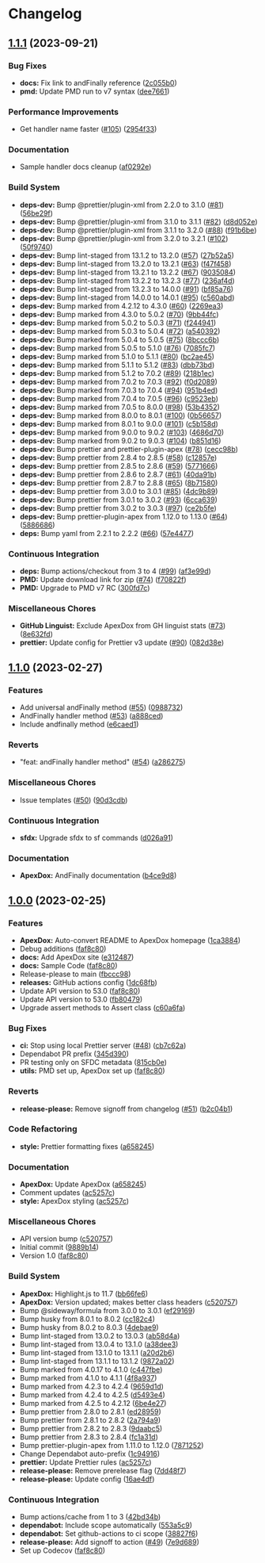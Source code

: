 # Changelog

## [1.1.1](https://github.com/dschach/salesforce-trigger-framework/compare/v1.1.0...v1.1.1) (2023-09-21)


### Bug Fixes

* **docs:** Fix link to andFinally reference ([2c055b0](https://github.com/dschach/salesforce-trigger-framework/commit/2c055b0605320c89e7e371dbe8c3bcc4894dd769))
* **pmd:** Update PMD run to v7 syntax ([dee7661](https://github.com/dschach/salesforce-trigger-framework/commit/dee76611729a35a903e3d545cd06f98413c2d649))


### Performance Improvements

* Get handler name faster ([#105](https://github.com/dschach/salesforce-trigger-framework/issues/105)) ([2954f33](https://github.com/dschach/salesforce-trigger-framework/commit/2954f3335f402befccb930ab318ca08407269562))


### Documentation

* Sample handler docs cleanup ([af0292e](https://github.com/dschach/salesforce-trigger-framework/commit/af0292e704da7bcc0fab60e4651a983961dfe85a))


### Build System

* **deps-dev:** Bump @prettier/plugin-xml from 2.2.0 to 3.1.0 ([#81](https://github.com/dschach/salesforce-trigger-framework/issues/81)) ([56be29f](https://github.com/dschach/salesforce-trigger-framework/commit/56be29f3124e4ded24f68df879c5be7a4e4df3f0))
* **deps-dev:** Bump @prettier/plugin-xml from 3.1.0 to 3.1.1 ([#82](https://github.com/dschach/salesforce-trigger-framework/issues/82)) ([d8d052e](https://github.com/dschach/salesforce-trigger-framework/commit/d8d052ee8591ef29f88feca8604d4335df287713))
* **deps-dev:** Bump @prettier/plugin-xml from 3.1.1 to 3.2.0 ([#88](https://github.com/dschach/salesforce-trigger-framework/issues/88)) ([f91b6be](https://github.com/dschach/salesforce-trigger-framework/commit/f91b6be642dfa5c707c1db3e39774190ed03d22e))
* **deps-dev:** Bump @prettier/plugin-xml from 3.2.0 to 3.2.1 ([#102](https://github.com/dschach/salesforce-trigger-framework/issues/102)) ([50f9740](https://github.com/dschach/salesforce-trigger-framework/commit/50f9740c868ef80ff1b2b4f57452da95064584e1))
* **deps-dev:** Bump lint-staged from 13.1.2 to 13.2.0 ([#57](https://github.com/dschach/salesforce-trigger-framework/issues/57)) ([27b52a5](https://github.com/dschach/salesforce-trigger-framework/commit/27b52a5feb5e4d534e5c3ebbbc8c575c329f6bf9))
* **deps-dev:** Bump lint-staged from 13.2.0 to 13.2.1 ([#63](https://github.com/dschach/salesforce-trigger-framework/issues/63)) ([f47f458](https://github.com/dschach/salesforce-trigger-framework/commit/f47f458674636ee4a3fb5e567b7d58e8a33d4d4b))
* **deps-dev:** Bump lint-staged from 13.2.1 to 13.2.2 ([#67](https://github.com/dschach/salesforce-trigger-framework/issues/67)) ([9035084](https://github.com/dschach/salesforce-trigger-framework/commit/9035084aeb1880e5932d1690dadedeb6a50a1f6a))
* **deps-dev:** Bump lint-staged from 13.2.2 to 13.2.3 ([#77](https://github.com/dschach/salesforce-trigger-framework/issues/77)) ([236af4d](https://github.com/dschach/salesforce-trigger-framework/commit/236af4dc9cd192f9280e29b5d289861d97c15c24))
* **deps-dev:** Bump lint-staged from 13.2.3 to 14.0.0 ([#91](https://github.com/dschach/salesforce-trigger-framework/issues/91)) ([bf85a76](https://github.com/dschach/salesforce-trigger-framework/commit/bf85a7688bd58bff1d68ac58d79180b99b6653bc))
* **deps-dev:** Bump lint-staged from 14.0.0 to 14.0.1 ([#95](https://github.com/dschach/salesforce-trigger-framework/issues/95)) ([c560abd](https://github.com/dschach/salesforce-trigger-framework/commit/c560abdb15cd402dca4f9508e5f83ba931f0e774))
* **deps-dev:** Bump marked from 4.2.12 to 4.3.0 ([#60](https://github.com/dschach/salesforce-trigger-framework/issues/60)) ([2269ea3](https://github.com/dschach/salesforce-trigger-framework/commit/2269ea33b1824a1204feda6f6cb3d33b1f7ed350))
* **deps-dev:** Bump marked from 4.3.0 to 5.0.2 ([#70](https://github.com/dschach/salesforce-trigger-framework/issues/70)) ([9bb44fc](https://github.com/dschach/salesforce-trigger-framework/commit/9bb44fc9591124a1737115f77490f86d5baf8cd1))
* **deps-dev:** Bump marked from 5.0.2 to 5.0.3 ([#71](https://github.com/dschach/salesforce-trigger-framework/issues/71)) ([f244941](https://github.com/dschach/salesforce-trigger-framework/commit/f2449416138183f0ddf4d152e996dfc1fd60c8a5))
* **deps-dev:** Bump marked from 5.0.3 to 5.0.4 ([#72](https://github.com/dschach/salesforce-trigger-framework/issues/72)) ([a540392](https://github.com/dschach/salesforce-trigger-framework/commit/a54039247f2f9dadcf32bbf51cdbc3f342a6ffe9))
* **deps-dev:** Bump marked from 5.0.4 to 5.0.5 ([#75](https://github.com/dschach/salesforce-trigger-framework/issues/75)) ([8bccc6b](https://github.com/dschach/salesforce-trigger-framework/commit/8bccc6bd67a7b5a8a7e5ce8c7e8d85567a537202))
* **deps-dev:** Bump marked from 5.0.5 to 5.1.0 ([#76](https://github.com/dschach/salesforce-trigger-framework/issues/76)) ([7085fc7](https://github.com/dschach/salesforce-trigger-framework/commit/7085fc799667780a6d5421a0cf6bbe3882d7e565))
* **deps-dev:** Bump marked from 5.1.0 to 5.1.1 ([#80](https://github.com/dschach/salesforce-trigger-framework/issues/80)) ([bc2ae45](https://github.com/dschach/salesforce-trigger-framework/commit/bc2ae45a904c2d63f45dc4693fc06712325485ad))
* **deps-dev:** Bump marked from 5.1.1 to 5.1.2 ([#83](https://github.com/dschach/salesforce-trigger-framework/issues/83)) ([dbb73bd](https://github.com/dschach/salesforce-trigger-framework/commit/dbb73bd6ec440530c40d480091f52cd5689b07e9))
* **deps-dev:** Bump marked from 5.1.2 to 7.0.2 ([#89](https://github.com/dschach/salesforce-trigger-framework/issues/89)) ([218b1ec](https://github.com/dschach/salesforce-trigger-framework/commit/218b1ecbd0e9d3bc1a506a9e8def74648b10ae52))
* **deps-dev:** Bump marked from 7.0.2 to 7.0.3 ([#92](https://github.com/dschach/salesforce-trigger-framework/issues/92)) ([f0d2089](https://github.com/dschach/salesforce-trigger-framework/commit/f0d2089e598c19db8e1e809d66767999aa530df9))
* **deps-dev:** Bump marked from 7.0.3 to 7.0.4 ([#94](https://github.com/dschach/salesforce-trigger-framework/issues/94)) ([951b4ed](https://github.com/dschach/salesforce-trigger-framework/commit/951b4ed5ae00e333dfa5451b2fff715f4cb89a2c))
* **deps-dev:** Bump marked from 7.0.4 to 7.0.5 ([#96](https://github.com/dschach/salesforce-trigger-framework/issues/96)) ([c9523eb](https://github.com/dschach/salesforce-trigger-framework/commit/c9523eb2d72a9c0da53da09617ec2df16cba98c9))
* **deps-dev:** Bump marked from 7.0.5 to 8.0.0 ([#98](https://github.com/dschach/salesforce-trigger-framework/issues/98)) ([53b4352](https://github.com/dschach/salesforce-trigger-framework/commit/53b4352aebcdf270fba2ce3b1aea555b83007cd9))
* **deps-dev:** Bump marked from 8.0.0 to 8.0.1 ([#100](https://github.com/dschach/salesforce-trigger-framework/issues/100)) ([0b56657](https://github.com/dschach/salesforce-trigger-framework/commit/0b5665705984aa909af87b8a53ce896ed4e7439d))
* **deps-dev:** Bump marked from 8.0.1 to 9.0.0 ([#101](https://github.com/dschach/salesforce-trigger-framework/issues/101)) ([c5b158d](https://github.com/dschach/salesforce-trigger-framework/commit/c5b158dce06a9cd93a4f37361672fcd993c1b0d3))
* **deps-dev:** Bump marked from 9.0.0 to 9.0.2 ([#103](https://github.com/dschach/salesforce-trigger-framework/issues/103)) ([4686d70](https://github.com/dschach/salesforce-trigger-framework/commit/4686d7078e02fdbbef70e03a9aa89691b069daeb))
* **deps-dev:** Bump marked from 9.0.2 to 9.0.3 ([#104](https://github.com/dschach/salesforce-trigger-framework/issues/104)) ([b851d16](https://github.com/dschach/salesforce-trigger-framework/commit/b851d16f7b89165bb3d04717369622a22dd93500))
* **deps-dev:** Bump prettier and prettier-plugin-apex ([#78](https://github.com/dschach/salesforce-trigger-framework/issues/78)) ([cecc98b](https://github.com/dschach/salesforce-trigger-framework/commit/cecc98bdc368b4edb0082fcd59d6cc7d54735d33))
* **deps-dev:** Bump prettier from 2.8.4 to 2.8.5 ([#58](https://github.com/dschach/salesforce-trigger-framework/issues/58)) ([c12857e](https://github.com/dschach/salesforce-trigger-framework/commit/c12857e418e26eafdf444bf7885bb59a4796e598))
* **deps-dev:** Bump prettier from 2.8.5 to 2.8.6 ([#59](https://github.com/dschach/salesforce-trigger-framework/issues/59)) ([5771666](https://github.com/dschach/salesforce-trigger-framework/commit/5771666389c3361800669c1bbaecf278ab14211b))
* **deps-dev:** Bump prettier from 2.8.6 to 2.8.7 ([#61](https://github.com/dschach/salesforce-trigger-framework/issues/61)) ([40da91b](https://github.com/dschach/salesforce-trigger-framework/commit/40da91b46d76e1f7dbd9aab70d05d42df9b18df2))
* **deps-dev:** Bump prettier from 2.8.7 to 2.8.8 ([#65](https://github.com/dschach/salesforce-trigger-framework/issues/65)) ([8b71580](https://github.com/dschach/salesforce-trigger-framework/commit/8b7158026f01747a30875c3a603b1cd35d5c776f))
* **deps-dev:** Bump prettier from 3.0.0 to 3.0.1 ([#85](https://github.com/dschach/salesforce-trigger-framework/issues/85)) ([4dc9b89](https://github.com/dschach/salesforce-trigger-framework/commit/4dc9b895d5aa3a8114a18fec679c7cc78152ada7))
* **deps-dev:** Bump prettier from 3.0.1 to 3.0.2 ([#93](https://github.com/dschach/salesforce-trigger-framework/issues/93)) ([6cca639](https://github.com/dschach/salesforce-trigger-framework/commit/6cca639228ff6dfec265712e52a7601ffb959c4f))
* **deps-dev:** Bump prettier from 3.0.2 to 3.0.3 ([#97](https://github.com/dschach/salesforce-trigger-framework/issues/97)) ([ce2b5fe](https://github.com/dschach/salesforce-trigger-framework/commit/ce2b5fe4e2e8f4cb577badd229e33bc8a67d7264))
* **deps-dev:** Bump prettier-plugin-apex from 1.12.0 to 1.13.0 ([#64](https://github.com/dschach/salesforce-trigger-framework/issues/64)) ([5886686](https://github.com/dschach/salesforce-trigger-framework/commit/588668609d51fb4357465bb763689f4da64f515c))
* **deps:** Bump yaml from 2.2.1 to 2.2.2 ([#66](https://github.com/dschach/salesforce-trigger-framework/issues/66)) ([57e4477](https://github.com/dschach/salesforce-trigger-framework/commit/57e44775ef981e9a054f089a65609895056f7648))


### Continuous Integration

* **deps:** Bump actions/checkout from 3 to 4 ([#99](https://github.com/dschach/salesforce-trigger-framework/issues/99)) ([af3e99d](https://github.com/dschach/salesforce-trigger-framework/commit/af3e99da6b57a8e52ea03b8fc30396aecede906c))
* **PMD:** Update download link for zip ([#74](https://github.com/dschach/salesforce-trigger-framework/issues/74)) ([f70822f](https://github.com/dschach/salesforce-trigger-framework/commit/f70822f468cb6444db12d2471dcfbd40f2f81e70))
* **PMD:** Upgrade to PMD v7 RC ([300fd7c](https://github.com/dschach/salesforce-trigger-framework/commit/300fd7ccbdf3a48be77a94f0e5ebf3d9c356e55b))


### Miscellaneous Chores

* **GitHub Linguist:** Exclude ApexDox from GH linguist stats ([#73](https://github.com/dschach/salesforce-trigger-framework/issues/73)) ([8e632fd](https://github.com/dschach/salesforce-trigger-framework/commit/8e632fdea4b0b4012b91229f48dc16ef76733cb8))
* **prettier:** Update config for Prettier v3 update ([#90](https://github.com/dschach/salesforce-trigger-framework/issues/90)) ([082d38e](https://github.com/dschach/salesforce-trigger-framework/commit/082d38ec9b3a794fc588f61cca1e592c90e7a41e))

## [1.1.0](https://github.com/dschach/salesforce-trigger-framework/compare/v1.0.0...v1.1.0) (2023-02-27)


### Features

* Add universal andFinally method ([#55](https://github.com/dschach/salesforce-trigger-framework/issues/55)) ([0988732](https://github.com/dschach/salesforce-trigger-framework/commit/098873264371d811ebd6183ee9991e63b1064e9c))
* AndFinally handler method ([#53](https://github.com/dschach/salesforce-trigger-framework/issues/53)) ([a888ced](https://github.com/dschach/salesforce-trigger-framework/commit/a888ced9a19a5a8bc9f503cad0a1dd7947b5fc28))
* Include andfinally method ([e6caed1](https://github.com/dschach/salesforce-trigger-framework/commit/e6caed1e282f5ab0488a92c049258f7eaa342c27))


### Reverts

* "feat: andFinally handler method" ([#54](https://github.com/dschach/salesforce-trigger-framework/issues/54)) ([a286275](https://github.com/dschach/salesforce-trigger-framework/commit/a2862753d6a239d62012553c8620a19fc135add4))


### Miscellaneous Chores

* Issue templates ([#50](https://github.com/dschach/salesforce-trigger-framework/issues/50)) ([90d3cdb](https://github.com/dschach/salesforce-trigger-framework/commit/90d3cdbeec35c513991eca61de198697615ded85))


### Continuous Integration

* **sfdx:** Upgrade sfdx to sf commands ([d026a91](https://github.com/dschach/salesforce-trigger-framework/commit/d026a9189accc95ef03f32c3defd6ebd2e27582f))


### Documentation

* **ApexDox:** AndFinally documentation ([b4ce9d8](https://github.com/dschach/salesforce-trigger-framework/commit/b4ce9d89af91a7724e9e971af1a1a40b85b6b85a))

## [1.0.0](https://github.com/dschach/salesforce-trigger-framework/compare/v1.0.0...v1.0.0) (2023-02-25)


### Features

* **ApexDox:** Auto-convert README to ApexDox homepage ([1ca3884](https://github.com/dschach/salesforce-trigger-framework/commit/1ca388486f9c93208f4d36c0aebc786cc9008ce4))
* Debug additions ([faf8c80](https://github.com/dschach/salesforce-trigger-framework/commit/faf8c8071b02ffb3732bb59f69317fc8ceeda89c))
* **docs:** Add ApexDox site ([e312487](https://github.com/dschach/salesforce-trigger-framework/commit/e312487d38aa1d0e50723a67d0fdc9e3bbaebdbe))
* **docs:** Sample Code ([faf8c80](https://github.com/dschach/salesforce-trigger-framework/commit/faf8c8071b02ffb3732bb59f69317fc8ceeda89c))
* Release-please to main ([fbccc98](https://github.com/dschach/salesforce-trigger-framework/commit/fbccc98070ded120ce7ee15635611cefba5f7d65))
* **releases:** GitHub actions config ([1dc68fb](https://github.com/dschach/salesforce-trigger-framework/commit/1dc68fb7ad798a9e3704d9b790ad82753edbc2db))
* Update API version to 53.0 ([faf8c80](https://github.com/dschach/salesforce-trigger-framework/commit/faf8c8071b02ffb3732bb59f69317fc8ceeda89c))
* Update API version to 53.0 ([fb80479](https://github.com/dschach/salesforce-trigger-framework/commit/fb8047966dd711aba5f51240d3a1819d0f05abe9))
* Upgrade assert methods to Assert class ([c60a6fa](https://github.com/dschach/salesforce-trigger-framework/commit/c60a6fa52df1716bf45cfc310a72edfaa95fd2c7))


### Bug Fixes

* **ci:** Stop using local Prettier server ([#48](https://github.com/dschach/salesforce-trigger-framework/issues/48)) ([cb7c62a](https://github.com/dschach/salesforce-trigger-framework/commit/cb7c62a4ef063707496abb67d0a62b985d4fa39b))
* Dependabot PR prefix ([345d390](https://github.com/dschach/salesforce-trigger-framework/commit/345d390b757c349deaa3c03d33ac28e7206726cb))
* PR testing only on SFDC metadata ([815cb0e](https://github.com/dschach/salesforce-trigger-framework/commit/815cb0e884068dd0d877847e493207267a847d32))
* **utils:** PMD set up, ApexDox set up ([faf8c80](https://github.com/dschach/salesforce-trigger-framework/commit/faf8c8071b02ffb3732bb59f69317fc8ceeda89c))


### Reverts

* **release-please:** Remove signoff from changelog ([#51](https://github.com/dschach/salesforce-trigger-framework/issues/51)) ([b2c04b1](https://github.com/dschach/salesforce-trigger-framework/commit/b2c04b1c33aa27498e550cfd20065f0e4dd8ae07))


### Code Refactoring

* **style:** Prettier formatting fixes ([a658245](https://github.com/dschach/salesforce-trigger-framework/commit/a6582453d700511efe027affd2a9e453c261f65a))


### Documentation

* **ApexDox:** Update ApexDox ([a658245](https://github.com/dschach/salesforce-trigger-framework/commit/a6582453d700511efe027affd2a9e453c261f65a))
* Comment updates ([ac5257c](https://github.com/dschach/salesforce-trigger-framework/commit/ac5257cfd922560ae2714a810875c60ab24a7c5e))
* **style:** ApexDox styling ([ac5257c](https://github.com/dschach/salesforce-trigger-framework/commit/ac5257cfd922560ae2714a810875c60ab24a7c5e))


### Miscellaneous Chores

* API version bump ([c520757](https://github.com/dschach/salesforce-trigger-framework/commit/c52075744ab7b585e7e3db66d210445fa73a5bbf))
* Initial commit ([9889b14](https://github.com/dschach/salesforce-trigger-framework/commit/9889b14e4083400a741940691261a410bc5b419f))
* Version 1.0 ([faf8c80](https://github.com/dschach/salesforce-trigger-framework/commit/faf8c8071b02ffb3732bb59f69317fc8ceeda89c))


### Build System

* **ApexDox:** Highlight.js to 11.7 ([bb66fe6](https://github.com/dschach/salesforce-trigger-framework/commit/bb66fe60b4da2da7a34c5ad9865867efc335aa8e))
* **ApexDox:** Version updated; makes better class headers ([c520757](https://github.com/dschach/salesforce-trigger-framework/commit/c52075744ab7b585e7e3db66d210445fa73a5bbf))
* Bump @sideway/formula from 3.0.0 to 3.0.1 ([ef29169](https://github.com/dschach/salesforce-trigger-framework/commit/ef2916956c64b79b4c94c985ec1d40d80e267e9c))
* Bump husky from 8.0.1 to 8.0.2 ([cc182c4](https://github.com/dschach/salesforce-trigger-framework/commit/cc182c4ae08eaa2c072ca982f239e1c81402a7e6))
* Bump husky from 8.0.2 to 8.0.3 ([4debae9](https://github.com/dschach/salesforce-trigger-framework/commit/4debae91c11280ac2229fd6058842343638eae8a))
* Bump lint-staged from 13.0.2 to 13.0.3 ([ab58d4a](https://github.com/dschach/salesforce-trigger-framework/commit/ab58d4a10c046aee145e021256a6bf49c45ad91c))
* Bump lint-staged from 13.0.4 to 13.1.0 ([a38dee3](https://github.com/dschach/salesforce-trigger-framework/commit/a38dee3a66bd470fd74d2768eff1e7917e1d2b36))
* Bump lint-staged from 13.1.0 to 13.1.1 ([a20d2b6](https://github.com/dschach/salesforce-trigger-framework/commit/a20d2b66682c24732ac01a3cb08a72df995fb71b))
* Bump lint-staged from 13.1.1 to 13.1.2 ([9872a02](https://github.com/dschach/salesforce-trigger-framework/commit/9872a02c812a340267b85863629459cf3f4fec78))
* Bump marked from 4.0.17 to 4.1.0 ([c447fbe](https://github.com/dschach/salesforce-trigger-framework/commit/c447fbe6e02b003c580b0fc78102cbc9e143d457))
* Bump marked from 4.1.0 to 4.1.1 ([4f8a937](https://github.com/dschach/salesforce-trigger-framework/commit/4f8a9372eb395abcb5000e18119c0b4728b877eb))
* Bump marked from 4.2.3 to 4.2.4 ([9659d1d](https://github.com/dschach/salesforce-trigger-framework/commit/9659d1d16393f938f864ff15f6fb1b769f53478f))
* Bump marked from 4.2.4 to 4.2.5 ([d5493e4](https://github.com/dschach/salesforce-trigger-framework/commit/d5493e47a75f318310243823c8d3df4cff467adc))
* Bump marked from 4.2.5 to 4.2.12 ([6be4e27](https://github.com/dschach/salesforce-trigger-framework/commit/6be4e27b7239cd5111709d7a382b557a302b764a))
* Bump prettier from 2.8.0 to 2.8.1 ([ed28959](https://github.com/dschach/salesforce-trigger-framework/commit/ed2895990e3c25be2a8cca2adcb0bfa5b6042847))
* Bump prettier from 2.8.1 to 2.8.2 ([2a794a9](https://github.com/dschach/salesforce-trigger-framework/commit/2a794a932e5e0659b731738f1da498f93d2be68c))
* Bump prettier from 2.8.2 to 2.8.3 ([9daabc5](https://github.com/dschach/salesforce-trigger-framework/commit/9daabc5c14c4d71f182e23c03d5a13c9700b229c))
* Bump prettier from 2.8.3 to 2.8.4 ([fc1a31d](https://github.com/dschach/salesforce-trigger-framework/commit/fc1a31d42d37b9c778dcd3bbd65d7ebb8bf62c97))
* Bump prettier-plugin-apex from 1.11.0 to 1.12.0 ([7871252](https://github.com/dschach/salesforce-trigger-framework/commit/78712528e467a602cd8d350a6e57cd63ab47c97b))
* Change Dependabot auto-prefix ([1c94916](https://github.com/dschach/salesforce-trigger-framework/commit/1c94916f99ad15035dc6837a4bd79751a801df03))
* **prettier:** Update Prettier rules ([ac5257c](https://github.com/dschach/salesforce-trigger-framework/commit/ac5257cfd922560ae2714a810875c60ab24a7c5e))
* **release-please:** Remove prerelease flag ([7dd48f7](https://github.com/dschach/salesforce-trigger-framework/commit/7dd48f7ce27699bf9ee2d3ad790125a51c4ec4e0))
* **release-please:** Update config ([16ae4df](https://github.com/dschach/salesforce-trigger-framework/commit/16ae4df1bd021ddb9f5b417fea438bd40efa3ffa))


### Continuous Integration

* Bump actions/cache from 1 to 3 ([42bd34b](https://github.com/dschach/salesforce-trigger-framework/commit/42bd34bf23acf5c5744720e2651f5b5c9e83c428))
* **dependabot:** Include scope automatically ([553a5c9](https://github.com/dschach/salesforce-trigger-framework/commit/553a5c9548bd03b8bed4e719e5adef11efdf27c5))
* **dependabot:** Set github-actions to ci scope ([38827f6](https://github.com/dschach/salesforce-trigger-framework/commit/38827f6f5ff730ebd834dfa29a8c612e8811ea70))
* **release-please:** Add signoff to action ([#49](https://github.com/dschach/salesforce-trigger-framework/issues/49)) ([7e9d689](https://github.com/dschach/salesforce-trigger-framework/commit/7e9d689f2ffeff9b0604cb1e49d8dbbdaf865fa1))
* Set up Codecov ([faf8c80](https://github.com/dschach/salesforce-trigger-framework/commit/faf8c8071b02ffb3732bb59f69317fc8ceeda89c))
